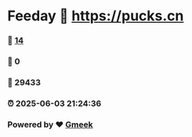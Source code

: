 # Feeday :link: https://pucks.cn 
### :page_facing_up: [14](https://pucks.cn/tag.html) 
### :speech_balloon: 0 
### :hibiscus: 29433 
### :alarm_clock: 2025-06-03 21:24:36 
### Powered by :heart: [Gmeek](https://github.com/Meekdai/Gmeek)
